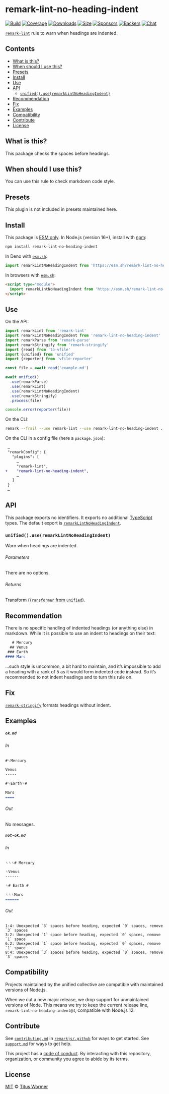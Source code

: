 <!--This file is generated-->

# remark-lint-no-heading-indent

[![Build][badge-build-image]][badge-build-url]
[![Coverage][badge-coverage-image]][badge-coverage-url]
[![Downloads][badge-downloads-image]][badge-downloads-url]
[![Size][badge-size-image]][badge-size-url]
[![Sponsors][badge-funding-sponsors-image]][badge-funding-url]
[![Backers][badge-funding-backers-image]][badge-funding-url]
[![Chat][badge-chat-image]][badge-chat-url]

[`remark-lint`][github-remark-lint] rule to warn when headings are indented.

## Contents

* [What is this?](#what-is-this)
* [When should I use this?](#when-should-i-use-this)
* [Presets](#presets)
* [Install](#install)
* [Use](#use)
* [API](#api)
  * [`unified().use(remarkLintNoHeadingIndent)`](#unifieduseremarklintnoheadingindent)
* [Recommendation](#recommendation)
* [Fix](#fix)
* [Examples](#examples)
* [Compatibility](#compatibility)
* [Contribute](#contribute)
* [License](#license)

## What is this?

This package checks the spaces before headings.

## When should I use this?

You can use this rule to check markdown code style.

## Presets

This plugin is not included in presets maintained here.

## Install

This package is [ESM only][github-gist-esm].
In Node.js (version 16+),
install with [npm][npm-install]:

```sh
npm install remark-lint-no-heading-indent
```

In Deno with [`esm.sh`][esm-sh]:

```js
import remarkLintNoHeadingIndent from 'https://esm.sh/remark-lint-no-heading-indent@4'
```

In browsers with [`esm.sh`][esm-sh]:

```html
<script type="module">
  import remarkLintNoHeadingIndent from 'https://esm.sh/remark-lint-no-heading-indent@4?bundle'
</script>
```

## Use

On the API:

```js
import remarkLint from 'remark-lint'
import remarkLintNoHeadingIndent from 'remark-lint-no-heading-indent'
import remarkParse from 'remark-parse'
import remarkStringify from 'remark-stringify'
import {read} from 'to-vfile'
import {unified} from 'unified'
import {reporter} from 'vfile-reporter'

const file = await read('example.md')

await unified()
  .use(remarkParse)
  .use(remarkLint)
  .use(remarkLintNoHeadingIndent)
  .use(remarkStringify)
  .process(file)

console.error(reporter(file))
```

On the CLI:

```sh
remark --frail --use remark-lint --use remark-lint-no-heading-indent .
```

On the CLI in a config file (here a `package.json`):

```diff
 …
 "remarkConfig": {
   "plugins": [
     …
     "remark-lint",
+    "remark-lint-no-heading-indent",
     …
   ]
 }
 …
```

## API

This package exports no identifiers.
It exports no additional [TypeScript][typescript] types.
The default export is
[`remarkLintNoHeadingIndent`][api-remark-lint-no-heading-indent].

### `unified().use(remarkLintNoHeadingIndent)`

Warn when headings are indented.

###### Parameters

There are no options.

###### Returns

Transform ([`Transformer` from `unified`][github-unified-transformer]).

## Recommendation

There is no specific handling of indented headings (or anything else) in
markdown.
While it is possible to use an indent to headings on their text:

```markdown
   # Mercury
  ## Venus
 ### Earth
#### Mars
```

…such style is uncommon,
a bit hard to maintain,
and it’s impossible to add a heading with a rank of 5 as it would form
indented code instead.
So it’s recommended to not indent headings and to turn this rule on.

## Fix

[`remark-stringify`][github-remark-stringify] formats headings without indent.

## Examples

##### `ok.md`

###### In

```markdown
#␠Mercury

Venus
-----

#␠Earth␠#

Mars
====
```

###### Out

No messages.

##### `not-ok.md`

###### In

```markdown
␠␠␠# Mercury

␠Venus
------

␠# Earth #

␠␠␠Mars
======
```

###### Out

```text
1:4: Unexpected `3` spaces before heading, expected `0` spaces, remove `3` spaces
3:2: Unexpected `1` space before heading, expected `0` spaces, remove `1` space
6:2: Unexpected `1` space before heading, expected `0` spaces, remove `1` space
8:4: Unexpected `3` spaces before heading, expected `0` spaces, remove `3` spaces
```

## Compatibility

Projects maintained by the unified collective are compatible with maintained
versions of Node.js.

When we cut a new major release, we drop support for unmaintained versions of
Node.
This means we try to keep the current release line,
`remark-lint-no-heading-indent@4`,
compatible with Node.js 12.

## Contribute

See [`contributing.md`][github-dotfiles-contributing] in [`remarkjs/.github`][github-dotfiles-health] for ways
to get started.
See [`support.md`][github-dotfiles-support] for ways to get help.

This project has a [code of conduct][github-dotfiles-coc].
By interacting with this repository, organization, or community you agree to
abide by its terms.

## License

[MIT][file-license] © [Titus Wormer][author]

[api-remark-lint-no-heading-indent]: #unifieduseremarklintnoheadingindent

[author]: https://wooorm.com

[badge-build-image]: https://github.com/remarkjs/remark-lint/workflows/main/badge.svg

[badge-build-url]: https://github.com/remarkjs/remark-lint/actions

[badge-chat-image]: https://img.shields.io/badge/chat-discussions-success.svg

[badge-chat-url]: https://github.com/remarkjs/remark/discussions

[badge-coverage-image]: https://img.shields.io/codecov/c/github/remarkjs/remark-lint.svg

[badge-coverage-url]: https://codecov.io/github/remarkjs/remark-lint

[badge-downloads-image]: https://img.shields.io/npm/dm/remark-lint-no-heading-indent.svg

[badge-downloads-url]: https://www.npmjs.com/package/remark-lint-no-heading-indent

[badge-funding-backers-image]: https://opencollective.com/unified/backers/badge.svg

[badge-funding-sponsors-image]: https://opencollective.com/unified/sponsors/badge.svg

[badge-funding-url]: https://opencollective.com/unified

[badge-size-image]: https://img.shields.io/bundlejs/size/remark-lint-no-heading-indent

[badge-size-url]: https://bundlejs.com/?q=remark-lint-no-heading-indent

[esm-sh]: https://esm.sh

[file-license]: https://github.com/remarkjs/remark-lint/blob/main/license

[github-dotfiles-coc]: https://github.com/remarkjs/.github/blob/main/code-of-conduct.md

[github-dotfiles-contributing]: https://github.com/remarkjs/.github/blob/main/contributing.md

[github-dotfiles-health]: https://github.com/remarkjs/.github

[github-dotfiles-support]: https://github.com/remarkjs/.github/blob/main/support.md

[github-gist-esm]: https://gist.github.com/sindresorhus/a39789f98801d908bbc7ff3ecc99d99c

[github-remark-lint]: https://github.com/remarkjs/remark-lint

[github-remark-stringify]: https://github.com/remarkjs/remark/tree/main/packages/remark-stringify

[github-unified-transformer]: https://github.com/unifiedjs/unified#transformer

[npm-install]: https://docs.npmjs.com/cli/install

[typescript]: https://www.typescriptlang.org
